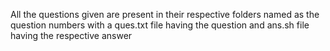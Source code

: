 All the questions given are present in their respective folders named as the question numbers with a ques.txt file having the question and ans.sh file having the respective answer
